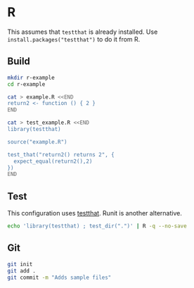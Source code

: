 R
=

This assumes that `testthat` is already installed. Use
`install.packages("testthat")` to do it from R.

Build
-----

```bash
mkdir r-example
cd r-example

cat > example.R <<END
return2 <- function () { 2 }
END

cat > test_example.R <<END
library(testthat)

source("example.R")

test_that("return2() returns 2", {
  expect_equal(return2(),2)
})
END
```

Test
----

This configuration uses [testthat](http://github.com/hadley/testthat).
Runit is another alternative.

```bash
echo 'library(testthat) ; test_dir(".")' | R -q --no-save
```

Git
---

```bash
git init
git add .
git commit -m "Adds sample files"
```
